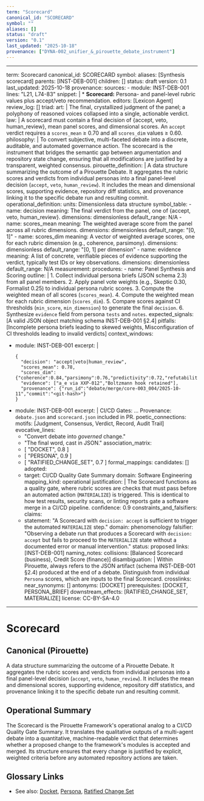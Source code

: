 ```yaml
---
term: "Scorecard"
canonical_id: "SCORECARD"
symbol: ""
aliases: []
status: "draft"
version: "0.1"
last_updated: "2025-10-18"
provenance: ["DYNA-002_unifier_&_pirouette_debate_instrument"]
---
```


---
term: Scorecard
canonical_id: SCORECARD
symbol: 
aliases: [Synthesis scorecard]
parents: [INST-DEB-001]
children: []
status: draft
version: 0.1
last_updated: 2025-10-18
provenance:
  sources:
    - module: INST-DEB-001
      lines: "L21, L74-83"
      snippet: |
        * **Scorecard:** Persona- and panel-level rubric values plus accept/veto recommendation.
  editors: [Lexicon Agent]
  review_log: []
triad:
  art: |
    The final, crystallized judgment of the panel; a polyphony of reasoned voices collapsed into a single, actionable verdict.
  law: |
    A scorecard must contain a final decision of {accept, veto, human_review}, mean panel scores, and dimensional scores. An `accept` verdict requires a `scores_mean` ≥ 0.70 and all `scores_dim` values ≥ 0.60.
  philosophy: |
    To convert subjective, multi-faceted debate into a discrete, auditable, and automated governance action. The scorecard is the instrument that bridges the semantic gap between argumentation and repository state change, ensuring that all modifications are justified by a transparent, weighted consensus.
pirouette_definition: |
  A data structure summarizing the outcome of a Pirouette Debate. It aggregates the rubric scores and verdicts from individual personas into a final panel-level decision (`accept`, `veto`, `human_review`). It includes the mean and dimensional scores, supporting evidence, repository diff statistics, and provenance linking it to the specific debate run and resulting commit.
operational_definition:
  units: Dimensionless data structure
  symbol_table:
    - name: decision
      meaning: The final verdict from the panel, one of {accept, veto, human_review}.
      dimensions: dimensionless
      default_range: N/A
    - name: scores_mean
      meaning: The weighted average score from the panel across all rubric dimensions.
      dimensions: dimensionless
      default_range: "[0, 1]"
    - name: scores_dim
      meaning: A vector of weighted average scores, one for each rubric dimension (e.g., coherence, parsimony).
      dimensions: dimensionless
      default_range: "[0, 1] per dimension"
    - name: evidence
      meaning: A list of concrete, verifiable pieces of evidence supporting the verdict, typically test IDs or key observations.
      dimensions: dimensionless
      default_range: N/A
  measurement:
    procedures:
      - name: Panel Synthesis and Scoring
        outline: |
          1. Collect individual persona briefs (JSON schema 2.3) from all panel members.
          2. Apply panel vote weights (e.g., Skeptic 0.30, Formalist 0.25) to individual persona rubric scores.
          3. Compute the weighted mean of all scores (`scores_mean`).
          4. Compute the weighted mean for each rubric dimension (`scores_dim`).
          5. Compare scores against CI thresholds (`min_score`, `min_dimension`) to generate the final `decision`.
          6. Synthesize `evidence` field from persona `tests` and `notes`.
        expected_signals: [A valid JSON object matching schema INST-DEB-001 §2.4]
        pitfalls: [Incomplete persona briefs leading to skewed weights, Misconfiguration of CI thresholds leading to invalid verdicts]
context_windows:
  - module: INST-DEB-001
    excerpt: |
      ```
      {
        "decision": "accept|veto|human_review",
        "scores_mean": 0.78,
        "scores_dim": {"coherence":0.84,"parsimony":0.76,"predictivity":0.72,"refutability":0.70,"continuity":0.86},
        "evidence": ["a_e via XXP-012","Boltzmann hook retained"],
        "provenance": {"run_id":"debate/merge/core-003_004/2025-10-11","commit":"<git-hash>"}
      }
      ```
  - module: INST-DEB-001
    excerpt: |
      CI/CD Gates: ... Provenance: `debate.json` and `scorecard.json` included in PR.
poetic_connections:
  motifs: [Judgment, Consensus, Verdict, Record, Audit Trail]
  evocative_lines:
    - "Convert debate into *governed* change."
    - "The final word, cast in JSON."
  association_matrix:
    - [ "DOCKET", 0.8 ]
    - [ "PERSONA", 0.9 ]
    - [ "RATIFIED_CHANGE_SET", 0.7 ]
formal_mappings:
  candidates: []
  adopted:
    - target: CI/CD Quality Gate Summary
      domain: Software Engineering
      mapping_kind: operational
      justification: |
        The Scorecard functions as a quality gate, where rubric scores are checks that must pass before an automated action (`MATERIALIZE`) is triggered. This is identical to how test results, security scans, or linting reports gate a software merge in a CI/CD pipeline.
      confidence: 0.9
constraints_and_falsifiers:
  claims:
    - statement: "A Scorecard with `decision: accept` is sufficient to trigger the automated `MATERIALIZE` step."
      domain: phenomenology
      falsifier: "Observing a debate run that produces a Scorecard with `decision: accept` but fails to proceed to the `MATERIALIZE` state without a documented error or manual intervention."
      status: proposed
      links: [INST-DEB-001]
naming_notes:
  collisions: [Balanced Scorecard (business), Credit Score (finance)]
  disambiguation: |
    Within Pirouette, always refers to the JSON artifact (schema INST-DEB-001 §2.4) produced at the end of a debate. Distinguish from individual `Persona` scores, which are inputs to the final Scorecard.
crosslinks:
  near_synonyms: []
  antonyms: [DOCKET]
  prerequisites: [DOCKET, PERSONA_BRIEF]
  downstream_effects: [RATIFIED_CHANGE_SET, MATERIALIZE]
license: CC-BY-SA-4.0
---

# Scorecard

## Canonical (Pirouette)
A data structure summarizing the outcome of a Pirouette Debate. It aggregates the rubric scores and verdicts from individual personas into a final panel-level decision (`accept`, `veto`, `human_review`). It includes the mean and dimensional scores, supporting evidence, repository diff statistics, and provenance linking it to the specific debate run and resulting commit.

## Operational Summary
The Scorecard is the Pirouette Framework's operational analog to a CI/CD Quality Gate Summary. It translates the qualitative outputs of a multi-agent debate into a quantitative, machine-readable verdict that determines whether a proposed change to the framework's modules is accepted and merged. Its structure ensures that every change is justified by explicit, weighted criteria before any automated repository actions are taken.

## Glossary Links
- See also: [Docket](<link-to-docket>), [Persona](<link-to-persona>), [Ratified Change Set](<link-to-ratified-change-set>)